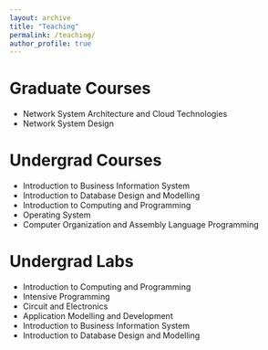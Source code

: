 ```yaml
---
layout: archive
title: "Teaching"
permalink: /teaching/
author_profile: true
---
```


Graduate Courses
=====

* Network System Architecture and Cloud Technologies
* Network System Design        

Undergrad Courses
====

*	Introduction to Business Information System
*	Introduction to Database Design and Modelling
*	Introduction to Computing and Programming
*	Operating System
*	Computer Organization and Assembly Language Programming

Undergrad Labs
=====
*	Introduction to Computing and Programming
*	Intensive Programming
*	Circuit and Electronics
*	Application Modelling and Development
*	Introduction to Business Information System
*	Introduction to Database Design and Modelling

